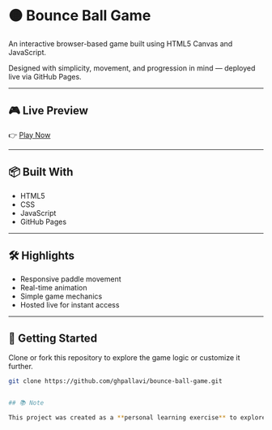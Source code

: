 # 🟠 Bounce Ball Game

An interactive browser-based game built using HTML5 Canvas and JavaScript.

Designed with simplicity, movement, and progression in mind — deployed live via GitHub Pages.

---

## 🎮 Live Preview

👉 [Play Now](https://ghpallavi.github.io/bounce-ball-game/)

---

## 📦 Built With

- HTML5
- CSS
- JavaScript
- GitHub Pages

---

## 🛠️ Highlights

- Responsive paddle movement
- Real-time animation
- Simple game mechanics
- Hosted live for instant access

---

## 🚀 Getting Started

Clone or fork this repository to explore the game logic or customize it further.

```bash
git clone https://github.com/ghpallavi/bounce-ball-game.git


## 📚 Note

This project was created as a **personal learning exercise** to explore basic game logic, canvas rendering, and GitHub Pages deployment.
